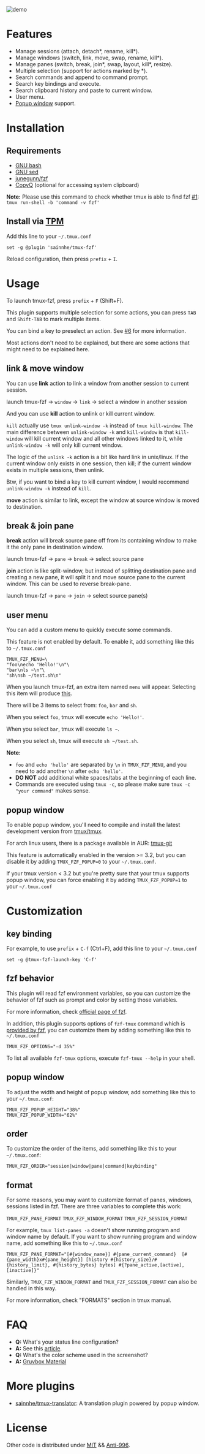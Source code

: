 ![demo](https://gitlab.com/sainnhe/img/-/raw/master/tmux-fzf.gif)

# Features

- Manage sessions (attach, detach*, rename, kill*).
- Manage windows (switch, link, move, swap, rename, kill*).
- Manage panes (switch, break, join*, swap, layout, kill*, resize).
- Multiple selection (support for actions marked by *).
- Search commands and append to command prompt.
- Search key bindings and execute.
- Search clipboard history and paste to current window.
- User menu.
- [Popup window](https://github.com/tmux/tmux/issues/1842) support.

# Installation

## Requirements

- [GNU bash](https://www.gnu.org/software/bash/)
- [GNU sed](https://www.gnu.org/software/sed/)
- [junegunn/fzf](https://github.com/junegunn/fzf/)
- [CopyQ](https://github.com/hluk/CopyQ) (optional for accessing system clipboard)

**Note:** Please use this command to check whether tmux is able to find fzf [#1](https://github.com/sainnhe/tmux-fzf/issues/1): `tmux run-shell -b 'command -v fzf'`

## Install via [TPM](https://github.com/tmux-plugins/tpm/)

Add this line to your `~/.tmux.conf`

```tmux
set -g @plugin 'sainnhe/tmux-fzf'
```

Reload configuration, then press `prefix` + `I`.

# Usage

To launch tmux-fzf, press `prefix` + `F` (Shift+F).

This plugin supports multiple selection for some actions, you can press `TAB` and `Shift-TAB` to mark multiple items.

You can bind a key to preselect an action. See [#6](https://github.com/sainnhe/tmux-fzf/issues/6) for more information.

Most actions don't need to be explained, but there are some actions that might need to be explained here.

## link & move window

You can use **link** action to link a window from another session to current session.

launch tmux-fzf -> `window` -> `link` -> select a window in another session

And you can use **kill** action to unlink or kill current window.

`kill` actually use `tmux unlink-window -k` instead of `tmux kill-window`. The main difference between `unlink-window -k` and `kill-window` is that `kill-window` will kill current window and all other windows linked to it, while `unlink-window -k` will only kill current window.

The logic of the `unlink -k` action is a bit like hard link in unix/linux. If the current window only exists in one session, then kill; if the current window exists in multiple sessions, then unlink.

Btw, if you want to bind a key to kill current window, I would recommend `unlink-window -k` instead of `kill`.

**move** action is similar to link, except the window at source window is moved to destination.

## break & join pane

**break** action will break source pane off from its containing window to make it the only pane in destination window.

launch tmux-fzf -> `pane` -> `break` -> select source pane

**join** action is like split-window, but instead of splitting destination pane and creating a new pane, it will split it and move source pane to the current window. This can be used to reverse break-pane.

launch tmux-fzf -> `pane` -> `join` -> select source pane(s)

## user menu

You can add a custom menu to quickly execute some commands.

This feature is not enabled by default. To enable it, add something like this to `~/.tmux.conf`

```shell
TMUX_FZF_MENU=\
"foo\necho 'Hello!'\n"\
"bar\nls ~\n"\
"sh\nsh ~/test.sh\n"
```

When you launch tmux-fzf, an extra item named `menu` will appear. Selecting this item will produce [this](https://user-images.githubusercontent.com/37491630/66251156-71836000-e73c-11e9-809d-e865651f8d7d.png).

There will be 3 items to select from: `foo`, `bar` and `sh`.

When you select `foo`, tmux will execute `echo 'Hello!'`.

When you select `bar`, tmux will execute `ls ~`.

When you select `sh`, tmux will execute `sh ~/test.sh`.

**Note:**

- `foo` and `echo 'hello'` are separated by `\n` in `TMUX_FZF_MENU`, and you need to add another `\n` after `echo 'hello'`.
- **DO NOT** add additional white spaces/tabs at the beginning of each line.
- Commands are executed using `tmux -c`, so please make sure `tmux -c "your command"` makes sense.

## popup window

To enable popup window, you'll need to compile and install the latest development version from [tmux/tmux](https://github.com/tmux/tmux).

For arch linux users, there is a package available in AUR: [tmux-git](https://aur.archlinux.org/packages/tmux-git)

This feature is automatically enabled in the version >= 3.2, but you can disable it by adding `TMUX_FZF_POPUP=0` to your `~/.tmux.conf`.

If your tmux version < 3.2 but you're pretty sure that your tmux supports popup window, you can force enabling it by adding `TMUX_FZF_POPUP=1` to your `~/.tmux.conf`

# Customization

## key binding

For example, to use `prefix` + `C-f` (Ctrl+F), add this line to your `~/.tmux.conf`

```tmux
set -g @tmux-fzf-launch-key 'C-f'
```

## fzf behavior

This plugin will read fzf environment variables, so you can customize the behavior of fzf such as prompt and color by setting those variables.

For more information, check [official page of fzf](https://github.com/junegunn/fzf/#environment-variables).

In addition, this plugin supports options of `fzf-tmux` command which is [provided by fzf](https://github.com/junegunn/fzf#fzf-tmux-script), you can customize them by adding something like this to `~/.tmux.conf`

```tmux
TMUX_FZF_OPTIONS="-d 35%"
```

To list all available `fzf-tmux` options, execute `fzf-tmux --help` in your shell.

## popup window

To adjust the width and height of popup window, add something like this to your `~/.tmux.conf`:

```shell
TMUX_FZF_POPUP_HEIGHT="38%"
TMUX_FZF_POPUP_WIDTH="62%"
```

## order

To customize the order of the items, add something like this to your `~/.tmux.conf`:

```shell
TMUX_FZF_ORDER="session|window|pane|command|keybinding"
```

## format

For some reasons, you may want to customize format of panes, windows, sessions listed in fzf. There are three variables to complete this work:

`TMUX_FZF_PANE_FORMAT`   `TMUX_FZF_WINDOW_FORMAT`   `TMUX_FZF_SESSION_FORMAT`

For example, `tmux list-panes -a` doesn't show running program and window name by default. If you want to show running program and window name, add something like this to `~/.tmux.conf`

```tmux
TMUX_FZF_PANE_FORMAT="[#{window_name}] #{pane_current_command}  [#{pane_width}x#{pane_height}] [history #{history_size}/#{history_limit}, #{history_bytes} bytes] #{?pane_active,[active],[inactive]}"
```

Similarly, `TMUX_FZF_WINDOW_FORMAT` and `TMUX_FZF_SESSION_FORMAT` can also be handled in this way.

For more information, check "FORMATS" section in tmux manual.

# FAQ

- **Q:** What's your status line configuration?
- **A:** See this [article](https://www.sainnhe.dev/post/status-line-config/).
- **Q:** What's the color scheme used in the screenshot?
- **A:** [Gruvbox Material](https://github.com/gruvbox-material/gruvbox-material)

# More plugins

- [sainnhe/tmux-translator](https://github.com/sainnhe/tmux-translator): A translation plugin powered by popup window.

# License

Other code is distributed under [MIT](./LICENSE) && [Anti-996](./Anti-996-LICENSE).
